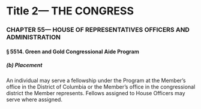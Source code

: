 
# Title 2— THE CONGRESS
### CHAPTER 55— HOUSE OF REPRESENTATIVES OFFICERS AND ADMINISTRATION
#### § 5514. Green and Gold Congressional Aide Program
##### (b) Placement

An individual may serve a fellowship under the Program at the Member’s office in the District of Columbia or the Member’s office in the congressional district the Member represents. Fellows assigned to House Officers may serve where assigned.
